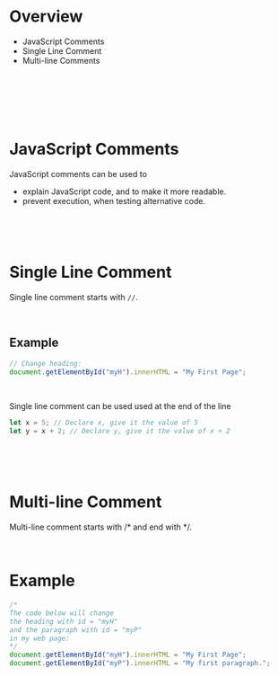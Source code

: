 # Overview

- JavaScript Comments
- Single Line Comment
- Multi-line Comments

&nbsp;

&nbsp;

&nbsp;

# JavaScript Comments

JavaScript comments can be used to

- explain JavaScript code, and to make it more readable.
- prevent execution, when testing alternative code.

&nbsp;

&nbsp;

# Single Line Comment

Single line comment starts with `//`.

&nbsp;

## Example

```js
// Change heading:
document.getElementById("myH").innerHTML = "My First Page";
```

&nbsp;

Single line comment can be used used at the end of the line

```js
let x = 5; // Declare x, give it the value of 5
let y = x + 2; // Declare y, give it the value of x + 2
```

&nbsp;

&nbsp;

# Multi-line Comment

Multi-line comment starts with /\* and end with \*/.

&nbsp;

# Example

```js
/*
The code below will change
the heading with id = "myH"
and the paragraph with id = "myP"
in my web page:
*/
document.getElementById("myH").innerHTML = "My First Page";
document.getElementById("myP").innerHTML = "My first paragraph.";
```

&nbsp;
